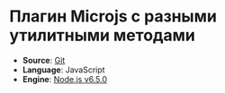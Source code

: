 # Плагин Microjs с разными утилитными методами
* **Source**: [Git](https://gitlab.com/microjs/microjs-plugins-utils.git)
* **Language**: JavaScript
* **Engine**: [Node.js v6.5.0](https://nodejs.org/dist/latest-v6.x/)
